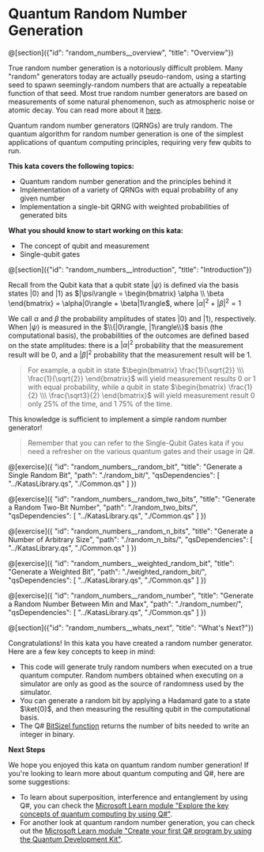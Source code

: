 # Quantum Random Number Generation

@[section]({"id": "random_numbers__overview", "title": "Overview"})

True random number generation is a notoriously difficult problem. Many "random" generators today are actually pseudo-random, using a starting seed to spawn seemingly-random numbers that are actually a repeatable function of that seed. Most true random number generators are based on measurements of some natural phenomenon, such as atmospheric noise or atomic decay. You can read more about it <a href="https://en.wikipedia.org/wiki/Random_number_generation" target="_blank">here</a>.

Quantum random number generators (QRNGs) are truly random. The quantum algorithm for random number generation is one of the simplest applications of quantum computing principles, requiring very few qubits to run.

**This kata covers the following topics:**

- Quantum random number generation and the principles behind it
- Implementation of a variety of QRNGs with equal probability of any given number
- Implementation a single-bit QRNG with weighted probabilities of generated bits

**What you should know to start working on this kata:**

- The concept of qubit and measurement
- Single-qubit gates

@[section]({"id": "random_numbers__introduction", "title": "Introduction"})

Recall from the Qubit kata that a qubit state $|\psi\rangle$ is defined via the basis states $|0\rangle$ and $|1\rangle$ as $|\psi\rangle = \begin{bmatrix} \alpha \\ \beta \end{bmatrix} = \alpha|0\rangle + \beta|1\rangle$, where $|\alpha|^2 + |\beta|^2 = 1$

We call $\alpha$ and $\beta$ the probability amplitudes of states $|0\rangle$ and $|1\rangle$, respectively. When $|\psi\rangle$ is measured in the $\\{|0\rangle, |1\rangle\\}$ basis (the computational basis), the probabilities of the outcomes are defined based on the state amplitudes: there is a $|\alpha|^2$ probability that the measurement result will be $0$, and a $|\beta|^2$ probability that the measurement result will be $1$.

> For example, a qubit in state $\begin{bmatrix} \frac{1}{\sqrt{2}} \\\ \frac{1}{\sqrt{2}} \end{bmatrix}$ will yield measurement results $0$ or $1$ with equal probability, while a qubit in state $\begin{bmatrix} \frac{1}{2} \\\ \frac{\sqrt3}{2} \end{bmatrix}$ will yield measurement result $0$ only 25% of the time, and $1$ 75% of the time.

This knowledge is sufficient to implement a simple random number generator!

> Remember that you can refer to the Single-Qubit Gates kata if you need a refresher on the various quantum gates and their usage in Q#.

@[exercise]({
    "id": "random_numbers__random_bit",
    "title": "Generate a Single Random Bit",
    "path": "./random_bit/",
    "qsDependencies": [
        "../KatasLibrary.qs",
        "./Common.qs"
    ]
})

@[exercise]({
    "id": "random_numbers__random_two_bits",
    "title": "Generate a Random Two-Bit Number",
    "path": "./random_two_bits/",
    "qsDependencies": [
        "../KatasLibrary.qs",
        "./Common.qs"
    ]
})

@[exercise]({
    "id": "random_numbers__random_n_bits",
    "title": "Generate a Number of Arbitrary Size",
    "path": "./random_n_bits/",
    "qsDependencies": [
        "../KatasLibrary.qs",
        "./Common.qs"
    ]
})

@[exercise]({
    "id": "random_numbers__weighted_random_bit",
    "title": "Generate a Weighted Bit",
    "path": "./weighted_random_bit/",
    "qsDependencies": [
        "../KatasLibrary.qs",
        "./Common.qs"
    ]
})

@[exercise]({
    "id": "random_numbers__random_number",
    "title": "Generate a Random Number Between Min and Max",
    "path": "./random_number/",
    "qsDependencies": [
        "../KatasLibrary.qs",
        "./Common.qs"
    ]
})

@[section]({"id": "random_numbers__whats_next", "title": "What's Next?"})

Congratulations! In this kata you have created a random number generator. Here are a few key concepts to keep in mind:

- This code will generate truly random numbers when executed on a true quantum computer. Random numbers obtained when executing on a simulator are only as good as the source of randomness used by the simulator.
- You can generate a random bit by applying a Hadamard gate to a state $\ket{0}$, and then measuring the resulting qubit in the computational basis.
- The Q# <a href="https://docs.microsoft.com/en-us/qsharp/api/qsharp/microsoft.quantum.math.bitsizei" target="_blank">BitSizeI function</a> returns the number of bits needed to write an integer in binary.

**Next Steps**

We hope you enjoyed this kata on quantum random number generation! If you're looking to learn more about quantum computing and Q#, here are some suggestions:

- To learn about superposition, interference and entanglement by using Q#, you can check the <a href="https://learn.microsoft.com/en-us/training/modules/qsharp-explore-key-concepts-quantum-computing/" target="_blank">Microsoft Learn module "Explore the key concepts of quantum computing by using Q#"</a>.
- For another look at quantum random number generation, you can check out the <a href="https://docs.microsoft.com/learn/modules/qsharp-create-first-quantum-development-kit/1-introduction" target="_blank">Microsoft Learn module "Create your first Q# program by using the Quantum Development Kit"</a>.
